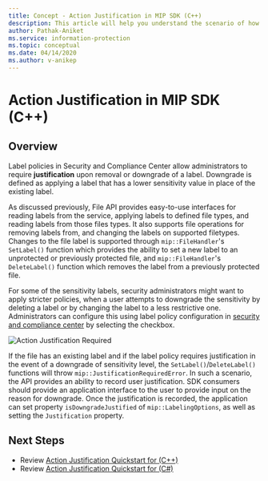 ```yaml
---
title: Concept - Action Justification in MIP SDK (C++)
description: This article will help you understand the scenario of how to downgrade or remove a label needing justification.
author: Pathak-Aniket
ms.service: information-protection
ms.topic: conceptual
ms.date: 04/14/2020
ms.author: v-anikep
---
```


# Action Justification in MIP SDK (C++)

## Overview

Label policies in Security and Compliance Center allow administrators to require **justification** upon removal or downgrade of a label. Downgrade is defined as applying a label that has a lower sensitivity value in place of the existing label.

As discussed previously, File API provides easy-to-use interfaces for reading labels from the service, applying labels to defined file types, and reading labels from those files types. It also supports file operations for removing labels from, and changing the labels on supported filetypes. Changes to the file label is supported through `mip::FileHandler`'s `SetLabel()` function which provides the ability to set a new label to an unprotected or previously protected file, and `mip::FileHandler`'s `DeleteLabel()` function which removes the label from a previously protected file.

For some of the sensitivity labels, security administrators might want to apply stricter policies, when a user attempts to downgrade the sensitivity by deleting a label or by changing the label to a less restrictive one. Administrators can configure this using label policy configuration in [security and compliance center](https://sip.compliance.microsoft.com/) by selecting the checkbox.

![Action Justification Required](JustifyAction.png)

If the file has an existing label and if the label policy requires justification in the event of a downgrade of sensitivity level, the `SetLabel()`/`DeleteLabel()` functions will throw `mip::JustificationRequiredError`. In such a scenario, the API provides an ability to record user justification. SDK consumers should provide an application interface to the user to provide input on the reason for downgrade. Once the justification is recorded, the application can set property `isDowngradeJustified` of `mip::LabelingOptions`, as well as setting the `Justification` property.

## Next Steps

- Review [Action Justification Quickstart for (C++)](quick-file-justifyactions-cpp.md)
- Review [Action Justification Quickstart for (C#)](quick-file-justifyactions-csharp.md)